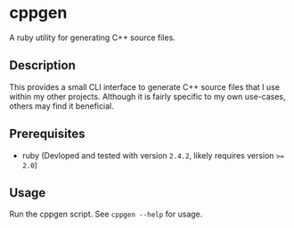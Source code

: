 # cppgen
A ruby utility for generating C++ source files.

## Description
This provides a small CLI interface to generate C++ source files that I use
within my other projects. Although it is fairly specific to my own use-cases,
others may find it beneficial.

## Prerequisites
- ruby (Devloped and tested with version `2.4.2`, likely requires version `>= 2.0`)

## Usage
Run the cppgen script. See `cppgen --help` for usage.
